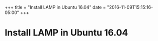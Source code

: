+++
title = "Install LAMP in Ubuntu 16.04"
date = "2016-11-09T15:15:16-05:00"
+++

# Install LAMP in Ubuntu 16.04